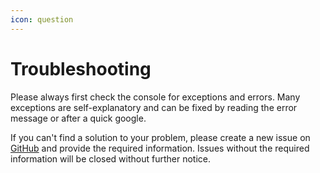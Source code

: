 ```yaml
---
icon: question
---
```


# Troubleshooting

Please always first check the console for exceptions and errors.
Many exceptions are self-explanatory and can be fixed by reading the error message or after a quick google.

If you can't find a solution to your problem, please create a new issue on [GitHub](https://github.com/micartey/Cardinal-Anticheat/issues/new/choose) and provide the required information.
Issues without the required information will be closed without further notice.